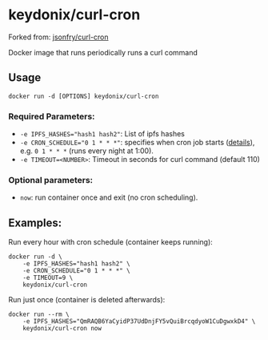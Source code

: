 

# keydonix/curl-cron

Forked from: [jsonfry/curl-cron](https://github.com/jsonfry/docker-curl-cron)

Docker image that runs periodically runs a curl command

## Usage

    docker run -d [OPTIONS] keydonix/curl-cron


### Required Parameters:

* `-e IPFS_HASHES="hash1 hash2"`: List of ipfs hashes
* `-e CRON_SCHEDULE="0 1 * * *"`: specifies when cron job starts ([details](http://en.wikipedia.org/wiki/Cron)), e.g. `0 1 * * *` (runs every night at 1:00).
* `-e TIMEOUT=<NUMBER>`: Timeout in seconds for curl command (default 110)

### Optional parameters:

* `now`: run container once and exit (no cron scheduling).

## Examples:

Run every hour with cron schedule (container keeps running):

    docker run -d \
        -e IPFS_HASHES="hash1 hash2" \
        -e CRON_SCHEDULE="0 1 * * *" \
        -e TIMEOUT=9 \
        keydonix/curl-cron

Run just once (container is deleted afterwards):

    docker run --rm \
        -e IPFS_HASHES="QmRAQB6YaCyidP37UdDnjFY5vQuiBrcqdyoW1CuDgwxkD4" \
        keydonix/curl-cron now

